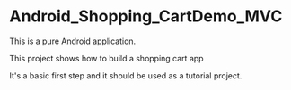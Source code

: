 # Android_Shopping_CartDemo_MVC

This is a pure Android application. 

This project shows how to build a shopping cart app 

It's a basic first step and it should be used as a tutorial project.


